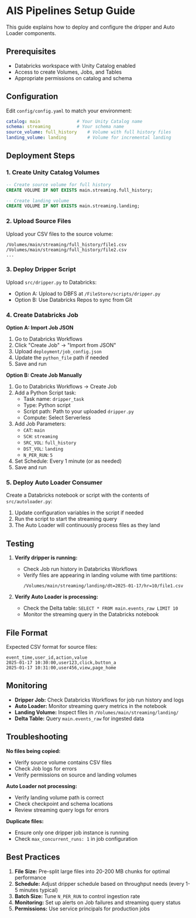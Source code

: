 # AIS Pipelines Setup Guide

This guide explains how to deploy and configure the dripper and Auto Loader components.

## Prerequisites

- Databricks workspace with Unity Catalog enabled
- Access to create Volumes, Jobs, and Tables
- Appropriate permissions on catalog and schema

## Configuration

Edit `config/config.yaml` to match your environment:

```yaml
catalog: main              # Your Unity Catalog name
schema: streaming          # Your schema name
source_volume: full_history    # Volume with full history files
landing_volume: landing        # Volume for incremental landing
```

## Deployment Steps

### 1. Create Unity Catalog Volumes

```sql
-- Create source volume for full history
CREATE VOLUME IF NOT EXISTS main.streaming.full_history;

-- Create landing volume
CREATE VOLUME IF NOT EXISTS main.streaming.landing;
```

### 2. Upload Source Files

Upload your CSV files to the source volume:
```
/Volumes/main/streaming/full_history/file1.csv
/Volumes/main/streaming/full_history/file2.csv
...
```

### 3. Deploy Dripper Script

Upload `src/dripper.py` to Databricks:
- Option A: Upload to DBFS at `/FileStore/scripts/dripper.py`
- Option B: Use Databricks Repos to sync from Git

### 4. Create Databricks Job

**Option A: Import Job JSON**
1. Go to Databricks Workflows
2. Click "Create Job" → "Import from JSON"
3. Upload `deployment/job_config.json`
4. Update the `python_file` path if needed
5. Save and run

**Option B: Create Job Manually**
1. Go to Databricks Workflows → Create Job
2. Add a Python Script task:
   - Task name: `dripper_task`
   - Type: Python script
   - Script path: Path to your uploaded `dripper.py`
   - Compute: Select Serverless
3. Add Job Parameters:
   - `CAT`: `main`
   - `SCH`: `streaming`
   - `SRC_VOL`: `full_history`
   - `DST_VOL`: `landing`
   - `N_PER_RUN`: `5`
4. Set Schedule: Every 1 minute (or as needed)
5. Save and run

### 5. Deploy Auto Loader Consumer

Create a Databricks notebook or script with the contents of `src/autoloader.py`:

1. Update configuration variables in the script if needed
2. Run the script to start the streaming query
3. The Auto Loader will continuously process files as they land

## Testing

1. **Verify dripper is running:**
   - Check Job run history in Databricks Workflows
   - Verify files are appearing in landing volume with time partitions:
     ```
     /Volumes/main/streaming/landing/dt=2025-01-17/hr=10/file1.csv
     ```

2. **Verify Auto Loader is processing:**
   - Check the Delta table: `SELECT * FROM main.events_raw LIMIT 10`
   - Monitor the streaming query in the Databricks notebook

## File Format

Expected CSV format for source files:
```csv
event_time,user_id,action,value
2025-01-17 10:30:00,user123,click,button_a
2025-01-17 10:31:00,user456,view,page_home
```

## Monitoring

- **Dripper Job:** Check Databricks Workflows for job run history and logs
- **Auto Loader:** Monitor streaming query metrics in the notebook
- **Landing Volume:** Inspect files in `/Volumes/main/streaming/landing/`
- **Delta Table:** Query `main.events_raw` for ingested data

## Troubleshooting

**No files being copied:**
- Verify source volume contains CSV files
- Check Job logs for errors
- Verify permissions on source and landing volumes

**Auto Loader not processing:**
- Verify landing volume path is correct
- Check checkpoint and schema locations
- Review streaming query logs for errors

**Duplicate files:**
- Ensure only one dripper job instance is running
- Check `max_concurrent_runs: 1` in job configuration

## Best Practices

1. **File Size:** Pre-split large files into 20-200 MB chunks for optimal performance
2. **Schedule:** Adjust dripper schedule based on throughput needs (every 1-5 minutes typical)
3. **Batch Size:** Tune `N_PER_RUN` to control ingestion rate
4. **Monitoring:** Set up alerts on Job failures and streaming query status
5. **Permissions:** Use service principals for production jobs
